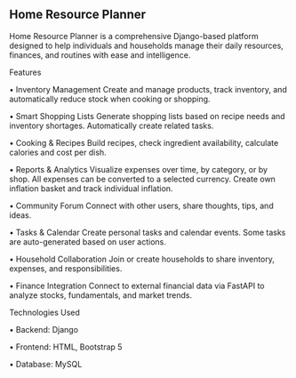## Home Resource Planner

Home Resource Planner is a comprehensive Django-based platform designed to help individuals and households manage their daily resources, finances, and routines with ease and intelligence.

Features

•	Inventory Management Create and manage products, track inventory, and automatically reduce stock when cooking or shopping.

•	Smart Shopping Lists Generate shopping lists based on recipe needs and inventory shortages. Automatically create related tasks.

•	Cooking & Recipes Build recipes, check ingredient availability, calculate calories and cost per dish.

•	Reports & Analytics Visualize expenses over time, by category, or by shop. All expenses can be converted to a selected currency. Create own inflation basket and track individual inflation.

•	Community Forum Connect with other users, share thoughts, tips, and ideas.

•	Tasks & Calendar Create personal tasks and calendar events. Some tasks are auto-generated based on user actions.

•	Household Collaboration Join or create households to share inventory, expenses, and responsibilities.

•	Finance Integration Connect to external financial data via FastAPI to analyze stocks, fundamentals, and market trends.

Technologies Used

•	Backend: Django

•	Frontend: HTML, Bootstrap 5

•	Database: MySQL

